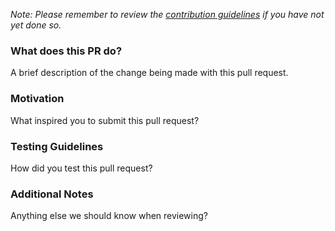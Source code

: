 *Note: Please remember to review the [contribution guidelines](https://github.com/DataDog/cloudformation-template/blob/master/CONTRIBUTING.md)
if you have not yet done so.*

### What does this PR do?

A brief description of the change being made with this pull request.

### Motivation

What inspired you to submit this pull request?

### Testing Guidelines

How did you test this pull request?

### Additional Notes

Anything else we should know when reviewing?
